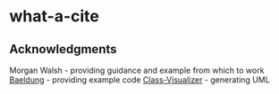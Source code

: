 # what-a-cite

## Acknowledgments
Morgan Walsh - providing guidance and example from which to work
[Baeldung](https://baeldung.com) - providing example code
[Class-Visualizer](http://www.class-visualizer.net/faq.html) - generating UML